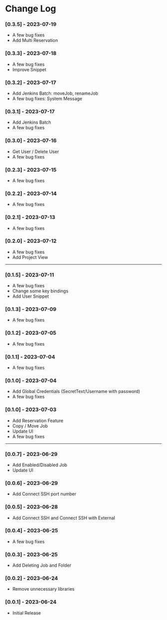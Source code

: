 # Change Log

### [0.3.5] - 2023-07-19

- A few bug fixes
- Add Multi Reservation

### [0.3.3] - 2023-07-18

- A few bug fixes
- Improve Snippet

### [0.3.2] - 2023-07-17

- Add Jenkins Batch: moveJob, renameJob
- A few bug fixes: System Message

### [0.3.1] - 2023-07-17

- Add Jenkins Batch
- A few bug fixes

### [0.3.0] - 2023-07-16

- Get User / Delete User
- A few bug fixes

### [0.2.3] - 2023-07-15

- A few bug fixes

### [0.2.2] - 2023-07-14

- A few bug fixes

### [0.2.1] - 2023-07-13

- A few bug fixes

### [0.2.0] - 2023-07-12

- A few bug fixes
- Add Project View

---

### [0.1.5] - 2023-07-11

- A few bug fixes
- Change some key bindings
- Add User Snippet

### [0.1.3] - 2023-07-09

- A few bug fixes

### [0.1.2] - 2023-07-05

- A few bug fixes

### [0.1.1] - 2023-07-04

- A few bug fixes

### [0.1.0] - 2023-07-04

- Add Global Credentials (SecretText/Username with password)
- A few bug fixes

### [0.1.0] - 2023-07-03

- Add Reservation Feature
- Copy / Move Job
- Update UI
- A few bug fixes

---

### [0.0.7] - 2023-06-29

- Add Enabled/Disabled Job
- Update UI

### [0.0.6] - 2023-06-29

- Add Connect SSH port number

### [0.0.5] - 2023-06-28

- Add Connect SSH and Connect SSH with External

### [0.0.4] - 2023-06-25

- A few bug fixes

### [0.0.3] - 2023-06-25

- Add Deleting Job and Folder

### [0.0.2] - 2023-06-24

- Remove unnecessary libraries

### [0.0.1] - 2023-06-24

- Initial Release
